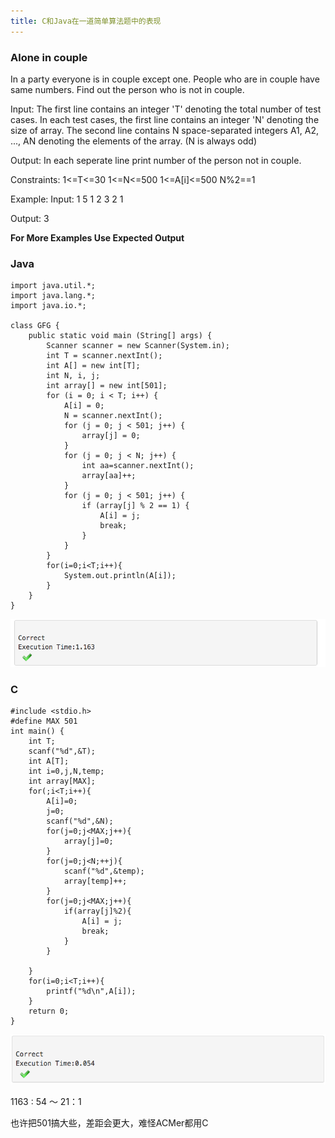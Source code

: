 ```yaml
---
title: C和Java在一道简单算法题中的表现
---
```


### Alone in couple
In a party everyone is in couple except one. People who are in couple have same numbers. Find out the person who is not in couple.

Input:
The first line contains an integer 'T' denoting the total number of test cases. In each test cases, the first line contains an integer 'N' denoting the size of array. The second line contains N space-separated integers A1, A2, ..., AN denoting the elements of the array. (N is always odd)


Output:
In each seperate line print number of the person not in couple.


Constraints:
1<=T<=30
1<=N<=500
1<=A[i]<=500
N%2==1


Example:
Input:
1
5
1 2 3 2 1

Output:
3

**For More Examples Use Expected Output**


### Java
    
    
    import java.util.*;
    import java.lang.*;
    import java.io.*;

    class GFG {
	    public static void main (String[] args) {
		    Scanner scanner = new Scanner(System.in);
            int T = scanner.nextInt();
            int A[] = new int[T];
            int N, i, j;
            int array[] = new int[501];
            for (i = 0; i < T; i++) {
                A[i] = 0;
                N = scanner.nextInt();
                for (j = 0; j < 501; j++) {
                    array[j] = 0;
                }
                for (j = 0; j < N; j++) {
                    int aa=scanner.nextInt();
                    array[aa]++;
                }
                for (j = 0; j < 501; j++) {
                    if (array[j] % 2 == 1) {
                        A[i] = j;
                        break;
                    }
                }
            }
            for(i=0;i<T;i++){
                System.out.println(A[i]);
            }
    	}
    }
 
 
![logo](compare_c_java/1.png)  

  
### C
  

    #include <stdio.h>
	#define MAX 501
    int main() {
        int T;
    	scanf("%d",&T);
	    int A[T];
    	int i=0,j,N,temp;
	    int array[MAX];
    	for(;i<T;i++){
        	A[i]=0;
	        j=0;
    	    scanf("%d",&N);
        	for(j=0;j<MAX;j++){
            	array[j]=0;
	        }
    	    for(j=0;j<N;++j){
        	    scanf("%d",&temp);
            	array[temp]++;
	        }
    	    for(j=0;j<MAX;j++){
        	    if(array[j]%2){
            	    A[i] = j;
                	break;
            	}
	        }
    
    	}
	    for(i=0;i<T;i++){
    	    printf("%d\n",A[i]);
    	}
	    return 0;
	}
	
![logo](compare_c_java/2.png)  


1163 : 54  ～  21：1   

也许把501搞大些，差距会更大，难怪ACMer都用C